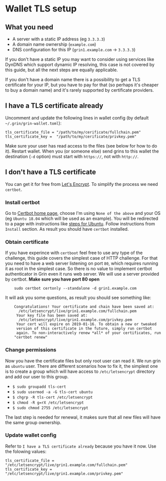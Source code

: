 # Wallet TLS setup

## What you need
* A server with a static IP address (eg `3.3.3.3`)
* A domain name ownership (`example.com`)
* DNS configuration for this IP (`grin1.example.com` -> `3.3.3.3`)

If you don't have a static IP you may want to consider using services like DynDNS which support dynamic IP resolving, this case is not covered by this guide, but all the next steps are equally applicable.

If you don't have a domain name there is a possibility to get a TLS certificate for your IP, but you have to pay for that (so perhaps it's cheaper to buy a domain name) and it's rarely supported by certificate providers.

## I have a TLS certificate already
Uncomment and update the following lines in wallet config (by default `~/.grin/grin-wallet.toml`):

```
tls_certificate_file = "/path/to/my/cerificate/fullchain.pem"
tls_certificate_key =  "/path/to/my/cerificate/privkey.pem"
```

Make sure your user has read access to the files (see below for how to do it). Restart wallet. When you (or someone else) send grins to this wallet the destination (`-d` option) must start with `https://`, not with `http://`.

## I don't have a TLS certificate
You can get it for free from [Let's Encrypt](https://letsencrypt.org/). To simplify the process we need `certbot`.

### Install certbot
Go to [Certbot home page](https://certbot.eff.org/), choose I'm using `None of the above` and your OS (eg `Ubuntu 18.04` which will be used as an example). You will be redirected to a page with instructions like [steps for Ubuntu](https://certbot.eff.org/lets-encrypt/ubuntubionic-other). Follow instructions from `Install` section. As result you should have `certbot` installed.

### Obtain certificate
If you have experince with `certboot` feel free to use any type of the challenge, this guide covers the simplest case of HTTP challenge. For that you need to have a web server listening on port `80`, which requires running it as root in the simplest case. So there is no value to implement certbot authenticator in Grin even it runs web server. We will use a server provided by certbot. **Make sure you have port 80 open**

```
	sudo certbot certonly --standalone -d grin1.example.com
```

It will ask you some questions, as result you should see something like:

```
 	Congratulations! Your certificate and chain have been saved at:
 	  /etc/letsencrypt/live/grin1.example.com/fullchain.pem
 	 Your key file has been saved at:
 	  /etc/letsencrypt/live/grin1.example.com/privkey.pem
 	 Your cert will expire on 2019-01-16. To obtain a new or tweaked
 	 version of this certificate in the future, simply run certbot
 	 again. To non-interactively renew *all* of your certificates, run
 	"certbot renew"
```

### Change permissions
Now you have the certificate files but only root user can read it. We run grin as `ubuntu` user. There are different scenarios how to fix it, the simplest one is to create a group which will have access to `/etc/letsencrypt` directory and add our user to this group.

* `$ sudo groupadd tls-cert`
* `$ sudo usermod -a -G tls-cert ubuntu`
* `$ chgrp -R tls-cert /etc/letsencrypt`
* `$ chmod -R g=rX /etc/letsencrypt`
* `$ sudo chmod 2755 /etc/letsencrypt`

The last step is needed for renewal, it makes sure that all new files will have the same group ownership.

### Update wallet config
Refer to `I have a TLS certificate already` because you have it now. Use the folowing values:

```
tls_certificate_file = "/etc/letsencrypt/live/grin1.example.com/fullchain.pem"
tls_certificate_key =  "/etc/letsencrypt/live/grin1.example.com/privkey.pem"
```

